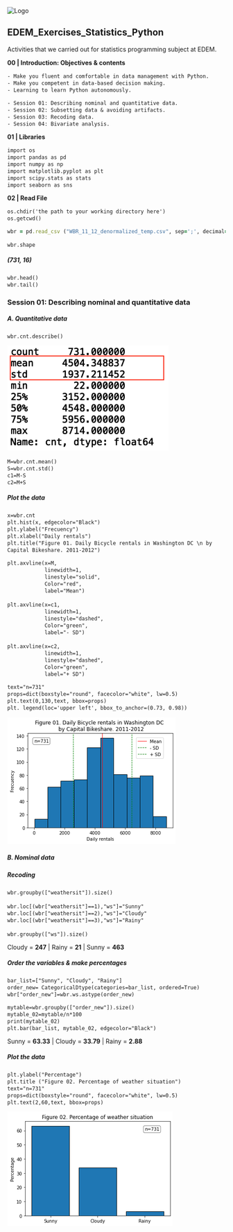 
![Logo](https://n3m5z7t4.rocketcdn.me/wp-content/plugins/edem-shortcodes/public/img/logo-Edem.png)

## EDEM_Exercises_Statistics_Python
Activities that we carried out for statistics programming subject at EDEM.


**00 | Introduction: Objectives & contents**

```
- Make you fluent and comfortable in data management with Python.
- Make you competent in data-based decision making.
- Learning to learn Python autonomously.
```
```
- Session 01: Describing nominal and quantitative data.
- Session 02: Subsetting data & avoiding artifacts.
- Session 03: Recoding data.
- Session 04: Bivariate analysis.
```

**01 | Libraries**

```
import os
import pandas as pd
import numpy as np
import matplotlib.pyplot as plt  
import scipy.stats as stats   
import seaborn as sns
```

**02 | Read File**

```
os.chdir('the path to your working directory here')
os.getcwd()
```
```ruby
wbr = pd.read_csv ("WBR_11_12_denormalized_temp.csv", sep=';', decimal=',')
```
```
wbr.shape
```
##### (731, 16)

```
wbr.head()
wbr.tail()
```

### Session 01: Describing nominal and quantitative data

##### A. Quantitative data
```
wbr.cnt.describe()
```
![wbr.cnt.describe](https://github.com/jabrio/EDEM_Exercises_Statistics_Python/blob/main/Images/19.png) 

```
M=wbr.cnt.mean()
S=wbr.cnt.std()
c1=M-S
c2=M+S
```

##### Plot the data

```
x=wbr.cnt
plt.hist(x, edgecolor="Black")
plt.ylabel("Frecuency")
plt.xlabel("Daily rentals")
plt.title("Figure 01. Daily Bicycle rentals in Washington DC \n by Capital Bikeshare. 2011-2012")
```

```
plt.axvline(x=M,
            linewidth=1,
            linestyle="solid",
            Color="red",
            label="Mean")

plt.axvline(x=c1,
            linewidth=1,
            linestyle="dashed",
            Color="green",
            label="- SD")

plt.axvline(x=c2,
            linewidth=1,
            linestyle="dashed",
            Color="green",
            label="+ SD")
```

```
text="n=731"
props=dict(boxstyle="round", facecolor="white", lw=0.5)
plt.text(0,130,text, bbox=props)
plt. legend(loc='upper left', bbox_to_anchor=(0.73, 0.98))
```
![plt.hist](https://github.com/jabrio/EDEM_Exercises_Statistics_Python/blob/main/Images/03.png) 

##### B. Nominal data

##### Recoding

```
wbr.groupby(["weathersit"]).size()

wbr.loc[(wbr["weathersit"]==1),"ws"]="Sunny"
wbr.loc[(wbr["weathersit"]==2),"ws"]="Cloudy"
wbr.loc[(wbr["weathersit"]==3),"ws"]="Rainy"

wbr.groupby(["ws"]).size()
```

Cloudy = **247** | Rainy = **21** | Sunny = **463**

##### Order the variables & make percentages

```
bar_list=["Sunny", "Cloudy", "Rainy"]
order_new= CategoricalDtype(categories=bar_list, ordered=True)
wbr["order_new"]=wbr.ws.astype(order_new)

```
```
mytable=wbr.groupby(["order_new"]).size()
mytable_02=mytable/n*100
print(mytable_02)
plt.bar(bar_list, mytable_02, edgecolor="Black")
```
Sunny = **63.33** | Cloudy = **33.79** | Rainy = **2.88**

##### Plot the data

```
plt.ylabel("Percentage")
plt.title ("Figure 02. Percentage of weather situation")
text="n=731"
props=dict(boxstyle="round", facecolor="white", lw=0.5)
plt.text(2,60,text, bbox=props)
```

![plt.bar](https://github.com/jabrio/EDEM_Exercises_Statistics_Python/blob/main/Images/04.png) 

